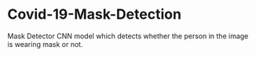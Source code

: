 # Covid-19-Mask-Detection
Mask Detector CNN model which detects whether the person in the image is wearing mask or not.
